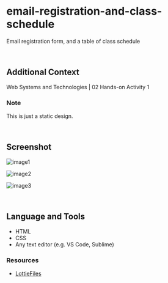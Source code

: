 # email-registration-and-class-schedule

Email registration form, and a table of class schedule

<br>

## Additional Context

Web Systems and Technologies | 02 Hands-on Activity 1

### Note

This is just a static design.

<br>

## Screenshot

![image1](https://user-images.githubusercontent.com/84888155/137609772-39459e83-9ce9-46e9-a532-90160438019e.PNG)

![image2](https://user-images.githubusercontent.com/84888155/137609778-ec48748e-b5e1-434a-aabc-839abe7a5d7e.PNG)

![image3](https://user-images.githubusercontent.com/84888155/137609792-84239d67-6d1c-4bb7-8012-5b2cccd0a0e5.PNG)


<br>

## Language and Tools

- HTML
- CSS
- Any text editor (e.g. VS Code, Sublime)

### Resources

- [LottieFiles](https://lottiefiles.com/)
